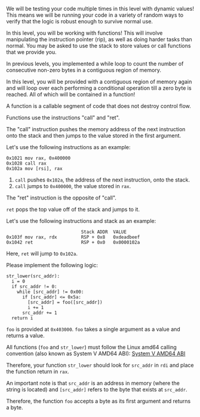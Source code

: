We will be testing your code multiple times in this level with dynamic values! This means we will be running your code in a variety of random ways to verify that the logic is robust enough to survive normal use.

In this level, you will be working with functions! This will involve manipulating the instruction pointer (rip), as well as doing harder tasks than normal. You may be asked to use the stack to store values or call functions that we provide you.

In previous levels, you implemented a while loop to count the number of consecutive non-zero bytes in a contiguous region of memory.

In this level, you will be provided with a contiguous region of memory again and will loop over each performing a conditional operation till a zero byte is reached. All of which will be contained in a function!

A function is a callable segment of code that does not destroy control flow.

Functions use the instructions "call" and "ret".

The "call" instruction pushes the memory address of the next instruction onto the stack and then jumps to the value stored in the first argument.

Let's use the following instructions as an example:
```
0x1021 mov rax, 0x400000
0x1028 call rax
0x102a mov [rsi], rax
```

1. `call` pushes `0x102a`, the address of the next instruction, onto the stack.
2. `call` jumps to `0x400000`, the value stored in `rax`.

The "ret" instruction is the opposite of "call".

`ret` pops the top value off of the stack and jumps to it.

Let's use the following instructions and stack as an example:

```
                            Stack ADDR  VALUE
0x103f mov rax, rdx         RSP + 0x8   0xdeadbeef
0x1042 ret                  RSP + 0x0   0x0000102a
```

Here, `ret` will jump to `0x102a`.

Please implement the following logic:
```plaintext
str_lower(src_addr):
  i = 0
  if src_addr != 0:
    while [src_addr] != 0x00:
      if [src_addr] <= 0x5a:
        [src_addr] = foo([src_addr])
        i += 1
      src_addr += 1
  return i
```

`foo` is provided at `0x403000`. `foo` takes a single argument as a value and returns a value.

All functions (`foo` and `str_lower`) must follow the Linux amd64 calling convention (also known as System V AMD64 ABI):
[System V AMD64 ABI](https://en.wikipedia.org/wiki/X86_calling_conventions#System_V_AMD64_ABI)

Therefore, your function `str_lower` should look for `src_addr` in `rdi` and place the function return in `rax`.

An important note is that `src_addr` is an address in memory (where the string is located) and `[src_addr]` refers to the byte that exists at `src_addr`.

Therefore, the function `foo` accepts a byte as its first argument and returns a byte.
